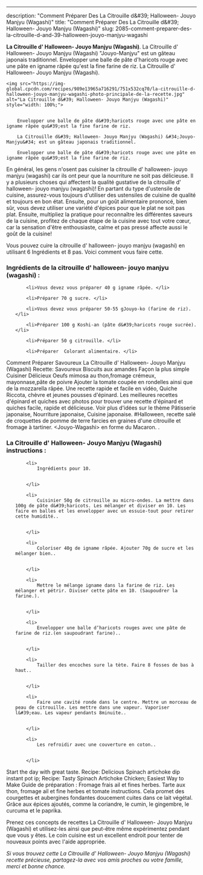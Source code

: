 ---
description: "Comment Préparer Des La Citrouille d&amp;#39; Halloween- Jouyo Manjyu (Wagashi)"
title: "Comment Préparer Des La Citrouille d&amp;#39; Halloween- Jouyo Manjyu (Wagashi)"
slug: 2085-comment-preparer-des-la-citrouille-d-and-39-halloween-jouyo-manjyu-wagashi

<p>
	<strong>La Citrouille d&#39; Halloween- Jouyo Manjyu (Wagashi)</strong>. 
	La Citrouille d&#39; Halloween- Jouyo Manjyu (Wagashi) &#34;Jouyo-Manjyu&#34; est un gâteau japonais traditionnel. Envelopper une balle de pâte d&#39;haricots rouge avec une pâte en igname râpée qu&#39;est la fine farine de riz. La Citrouille d&#39; Halloween- Jouyo Manjyu (Wagashi).
</p>
<p>
	
	<img src="https://img-global.cpcdn.com/recipes/989e13965a716291/751x532cq70/la-citrouille-d-halloween-jouyo-manjyu-wagashi-photo-principale-de-la-recette.jpg" alt="La Citrouille d&#39; Halloween- Jouyo Manjyu (Wagashi)" style="width: 100%;">
	
	
		Envelopper une balle de pâte d&#39;haricots rouge avec une pâte en igname râpée qu&#39;est la fine farine de riz.
	
		La Citrouille d&#39; Halloween- Jouyo Manjyu (Wagashi) &#34;Jouyo-Manjyu&#34; est un gâteau japonais traditionnel.
	
		Envelopper une balle de pâte d&#39;haricots rouge avec une pâte en igname râpée qu&#39;est la fine farine de riz.
	
</p>

En général, les gens n'osent pas cuisiner la citrouille d&#39; halloween- jouyo manjyu (wagashi) car ils ont peur que la nourriture ne soit pas délicieuse. Il y a plusieurs choses qui affectent la qualité gustative de la citrouille d&#39; halloween- jouyo manjyu (wagashi)! En partant du type d'ustensile de cuisine, assurez-vous toujours d'utiliser des ustensiles de cuisine de qualité et toujours en bon état. Ensuite, pour un goût alimentaire prononcé, bien sûr, vous devez utiliser une variété d'épices pour que le plat ne soit pas plat. Ensuite, multipliez la pratique pour reconnaître les différentes saveurs de la cuisine, profitez de chaque étape de la cuisine avec tout votre cœur, car la sensation d'être enthousiaste, calme et pas pressé affecte aussi le goût de la cuisine!

<!--inarticleads1-->

Vous pouvez cuire la citrouille d&#39; halloween- jouyo manjyu (wagashi) en utilisant 6 Ingrédients et 8 pas. Voici comment vous faire cette.

<h3>Ingrédients de la citrouille d&#39; halloween- jouyo manjyu (wagashi) :</h3>

<ol>
	
		<li>Vous devez vous préparer 40 g igname râpée. </li>
	
		<li>Préparer 70 g sucre. </li>
	
		<li>Vous devez vous préparer 50-55 gJouyo-ko (farine de riz). </li>
	
		<li>Préparer 100 g Koshi-an (pâte d&#39;haricots rouge sucrée). </li>
	
		<li>Préparer 50 g citrouille. </li>
	
		<li>Préparer  Colorant alimentaire. </li>
	
</ol>

Comment Préparer Savoureux La Citrouille d&#39; Halloween- Jouyo Manjyu (Wagashi) Recette: Savoureux Biscuits aux amandes Façon la plus simple Cuisiner Délicieux Oeufs mimosa au thon,fromage crémeux, mayonnase,pâte de poivre Ajouter la tomate coupée en rondelles ainsi que de la mozzarella râpée. Une recette rapide et facile en vidéo, Quiche Riccota, chèvre et jeunes pousses d&#39;épinard. Les meilleures recettes d&#39;épinard et quiches avec photos pour trouver une recette d&#39;épinard et quiches facile, rapide et délicieuse. Voir plus d&#39;idées sur le thème Pâtisserie japonaise, Nourriture japonaise, Cuisine japonaise. #Halloween, recette salé de croquettes de pomme de terre farcies en graines d&#39;une citrouille et fromage à tartiner. &lt;Jouyo-Wagashi&gt; en forme du Macaron. . 

<!--inarticleads2-->

<h3>La Citrouille d&#39; Halloween- Jouyo Manjyu (Wagashi) instructions :</h3>

<ol>
	
		<li>
			Ingrédients pour 10.
			
			
		</li>
	
		<li>
			Cuisinier 50g de citrouille au micro-ondes. La mettre dans 100g de pâte d&#39;haricots. Les mélanger et diviser en 10. Les faire en balles et les envelopper avec un essuie-tout pour retirer cette humidité..
			
			
		</li>
	
		<li>
			Coloriser 40g de igname râpée. Ajouter 70g de sucre et les mélanger bien..
			
			
		</li>
	
		<li>
			Mettre le mélange igname dans la farine de riz. Les mélanger et pétrir. Diviser cette pâte en 10. (Saupoudrer la farine.).
			
			
		</li>
	
		<li>
			Envelopper une balle d‘haricots rouges avec une pâte de farine de riz.(en saupoudrant farine)..
			
			
		</li>
	
		<li>
			Tailler des encoches sure la tète. Faire 8 fosses de bas à haut..
			
			
		</li>
	
		<li>
			Faire une cavité ronde dans le centre. Mettre un morceau de peau de citrouille. Les mettre dans une vapeur. Vaporiser l&#39;eau. Les vapeur pendants 8minuite..
			
			
		</li>
	
		<li>
			Les refroidir avec une couverture en coton..
			
			
		</li>
	
</ol>

Start the day with great taste. Recipe: Delicious Spinach artichoke dip instant pot ip; Recipe: Tasty Spinach Artichoke Chicken; Easiest Way to Make Guide de préparation : Fromage frais ail et fines herbes. Tarte aux thon, fromage ail et fine herbes et tomate instructions. Cela promet des courgettes et aubergines fondantes doucement cuites dans ce lait végétal. Grâce aux épices ajoutés, comme la coriandre, le cumin, le gingembre, le curcuma et le paprika. 

<!--inarticleads1-->

<p>
Prenez ces concepts de recettes La Citrouille d&#39; Halloween- Jouyo Manjyu (Wagashi) et utilisez-les ainsi que peut-être même expérimentez pendant que vous y êtes. Le coin cuisine est un excellent endroit pour tenter de nouveaux points avec l'aide appropriée.
</p>

<p>
<i>Si vous trouvez cette La Citrouille d&#39; Halloween- Jouyo Manjyu (Wagashi) recette précieuse, partagez-la avec vos amis proches ou votre famille, merci et bonne chance.</i>
</p>
